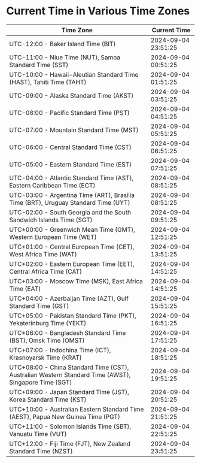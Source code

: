# Current Time in Various Time Zones

| Time Zone | Current Time |
|-----------|--------------|
| UTC-12:00 - Baker Island Time (BIT) | 2024-09-04 23:51:25 |
| UTC-11:00 - Niue Time (NUT), Samoa Standard Time (SST) | 2024-09-04 00:51:25 |
| UTC-10:00 - Hawaii-Aleutian Standard Time (HAST), Tahiti Time (TAHT) | 2024-09-04 01:51:25 |
| UTC-09:00 - Alaska Standard Time (AKST) | 2024-09-04 03:51:25 |
| UTC-08:00 - Pacific Standard Time (PST) | 2024-09-04 04:51:25 |
| UTC-07:00 - Mountain Standard Time (MST) | 2024-09-04 05:51:25 |
| UTC-06:00 - Central Standard Time (CST) | 2024-09-04 06:51:25 |
| UTC-05:00 - Eastern Standard Time (EST) | 2024-09-04 07:51:25 |
| UTC-04:00 - Atlantic Standard Time (AST), Eastern Caribbean Time (ECT) | 2024-09-04 08:51:25 |
| UTC-03:00 - Argentina Time (ART), Brasília Time (BRT), Uruguay Standard Time (UYT) | 2024-09-04 08:51:25 |
| UTC-02:00 - South Georgia and the South Sandwich Islands Time (SGT) | 2024-09-04 09:51:25 |
| UTC±00:00 - Greenwich Mean Time (GMT), Western European Time (WET) | 2024-09-04 12:51:25 |
| UTC+01:00 - Central European Time (CET), West Africa Time (WAT) | 2024-09-04 13:51:25 |
| UTC+02:00 - Eastern European Time (EET), Central Africa Time (CAT) | 2024-09-04 14:51:25 |
| UTC+03:00 - Moscow Time (MSK), East Africa Time (EAT) | 2024-09-04 14:51:25 |
| UTC+04:00 - Azerbaijan Time (AZT), Gulf Standard Time (GST) | 2024-09-04 15:51:25 |
| UTC+05:00 - Pakistan Standard Time (PKT), Yekaterinburg Time (YEKT) | 2024-09-04 16:51:25 |
| UTC+06:00 - Bangladesh Standard Time (BST), Omsk Time (OMST) | 2024-09-04 17:51:25 |
| UTC+07:00 - Indochina Time (ICT), Krasnoyarsk Time (KRAT) | 2024-09-04 18:51:25 |
| UTC+08:00 - China Standard Time (CST), Australian Western Standard Time (AWST), Singapore Time (SGT) | 2024-09-04 19:51:25 |
| UTC+09:00 - Japan Standard Time (JST), Korea Standard Time (KST) | 2024-09-04 20:51:25 |
| UTC+10:00 - Australian Eastern Standard Time (AEST), Papua New Guinea Time (PGT) | 2024-09-04 21:51:25 |
| UTC+11:00 - Solomon Islands Time (SBT), Vanuatu Time (VUT) | 2024-09-04 22:51:25 |
| UTC+12:00 - Fiji Time (FJT), New Zealand Standard Time (NZST) | 2024-09-04 23:51:25 |
